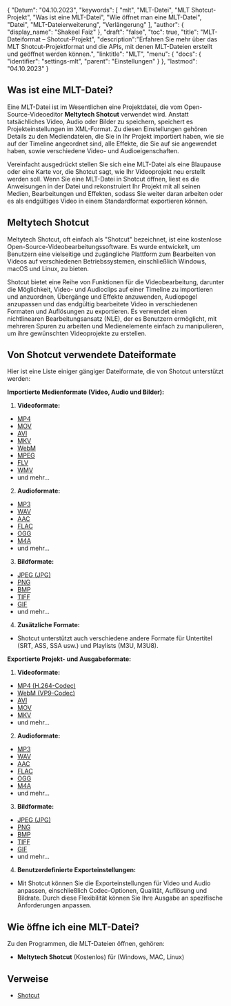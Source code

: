 {
"Datum": "04.10.2023",
  "keywords": [
"mlt",
"MLT-Datei",
"MLT Shotcut-Projekt",
"Was ist eine MLT-Datei",
"Wie öffnet man eine MLT-Datei",
"Datei",
"MLT-Dateierweiterung",
"Verlängerung"
],
  "author": {
"display_name": "Shakeel Faiz"
},
"draft": "false",
"toc": true,
"title": "MLT-Dateiformat – Shotcut-Projekt",
  "description":"Erfahren Sie mehr über das MLT Shotcut-Projektformat und die APIs, mit denen MLT-Dateien erstellt und geöffnet werden können.",
"linktitle": "MLT",
  "menu": {
    "docs": {
      "identifier": "settings-mlt",
"parent": "Einstellungen"
}
},
"lastmod": "04.10.2023"
}

## Was ist eine MLT-Datei?

Eine MLT-Datei ist im Wesentlichen eine Projektdatei, die vom Open-Source-Videoeditor **Meltytech Shotcut** verwendet wird. Anstatt tatsächliches Video, Audio oder Bilder zu speichern, speichert es Projekteinstellungen im XML-Format. Zu diesen Einstellungen gehören Details zu den Mediendateien, die Sie in Ihr Projekt importiert haben, wie sie auf der Timeline angeordnet sind, alle Effekte, die Sie auf sie angewendet haben, sowie verschiedene Video- und Audioeigenschaften.

Vereinfacht ausgedrückt stellen Sie sich eine MLT-Datei als eine Blaupause oder eine Karte vor, die Shotcut sagt, wie Ihr Videoprojekt neu erstellt werden soll. Wenn Sie eine MLT-Datei in Shotcut öffnen, liest es die Anweisungen in der Datei und rekonstruiert Ihr Projekt mit all seinen Medien, Bearbeitungen und Effekten, sodass Sie weiter daran arbeiten oder es als endgültiges Video in einem Standardformat exportieren können.

## Meltytech Shotcut

Meltytech Shotcut, oft einfach als "Shotcut" bezeichnet, ist eine kostenlose Open-Source-Videobearbeitungssoftware. Es wurde entwickelt, um Benutzern eine vielseitige und zugängliche Plattform zum Bearbeiten von Videos auf verschiedenen Betriebssystemen, einschließlich Windows, macOS und Linux, zu bieten.

Shotcut bietet eine Reihe von Funktionen für die Videobearbeitung, darunter die Möglichkeit, Video- und Audioclips auf einer Timeline zu importieren und anzuordnen, Übergänge und Effekte anzuwenden, Audiopegel anzupassen und das endgültig bearbeitete Video in verschiedenen Formaten und Auflösungen zu exportieren. Es verwendet einen nichtlinearen Bearbeitungsansatz (NLE), der es Benutzern ermöglicht, mit mehreren Spuren zu arbeiten und Medienelemente einfach zu manipulieren, um ihre gewünschten Videoprojekte zu erstellen.

## Von Shotcut verwendete Dateiformate

Hier ist eine Liste einiger gängiger Dateiformate, die von Shotcut unterstützt werden:

**Importierte Medienformate (Video, Audio und Bilder):**

1. **Videoformate:**
    








- [MP4](/video/mp4/)
- [MOV](/video/mov/)
- [AVI](/video/avi/)
- [MKV](/video/mkv/)
- [WebM](/video/webm/)
- [MPEG](/video/mpeg/)
- [FLV](/video/flv/)
- [WMV](/video/wmv/)
- und mehr...
2. **Audioformate:**
    








- [MP3](/audio/mp3/)
- [WAV](/audio/wav/)
- [AAC](/audio/aac/)
- [FLAC](/audio/flac/)
- [OGG](/audio/ogg/)
- [M4A](/audio/m4a/)
- und mehr...
3. **Bildformate:**
    








- [JPEG (JPG)](/image/jpeg/)
- [PNG](/image/png/)
- [BMP](/image/bmp/)
- [TIFF](/image/tiff/)
- [GIF](/image/gif/)
- und mehr...
4. **Zusätzliche Formate:**
    








- Shotcut unterstützt auch verschiedene andere Formate für Untertitel (SRT, ASS, SSA usw.) und Playlists (M3U, M3U8).

**Exportierte Projekt- und Ausgabeformate:**

1. **Videoformate:**
    








- [MP4 (H.264-Codec)](/video/mp4/)
- [WebM (VP9-Codec)](/video/webm/)
- [AVI](/video/avi/)
- [MOV](/video/mov/)
- [MKV](/video/mkv/)
- und mehr...
2. **Audioformate:**
    








- [MP3](/audio/mp3/)
- [WAV](/audio/wav/)
- [AAC](/audio/aac/)
- [FLAC](/audio/flac/)
- [OGG](/audio/ogg/)
- [M4A](/audio/m4a/)
- und mehr...
3. **Bildformate:**
    








- [JPEG (JPG)](/image/jpeg/)
- [PNG](/image/png/)
- [BMP](/image/bmp/)
- [TIFF](/image/tiff/)
- [GIF](/image/gif/)
- und mehr...
4. **Benutzerdefinierte Exporteinstellungen:**
    








- Mit Shotcut können Sie die Exporteinstellungen für Video und Audio anpassen, einschließlich Codec-Optionen, Qualität, Auflösung und Bildrate. Durch diese Flexibilität können Sie Ihre Ausgabe an spezifische Anforderungen anpassen.

## Wie öffne ich eine MLT-Datei?

Zu den Programmen, die MLT-Dateien öffnen, gehören:

- **Meltytech Shotcut** (Kostenlos) für (Windows, MAC, Linux)

## Verweise
* [Shotcut](https://en.wikipedia.org/wiki/Shotcut)
